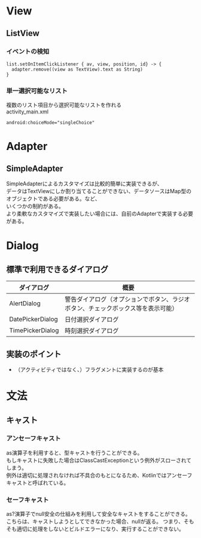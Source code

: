# View

## ListView

### イベントの検知
```
list.setOnItemClickListener { av, view, position, id} -> {
  adapter.remove((view as TextView).text as String)
}
```

### 単一選択可能なリスト
複数のリスト項目から選択可能なリストを作れる  
activity_main.xml  
```
android:choiceMode="singleChoice"
```

# Adapter

## SimpleAdapter
SimpleAdapterによるカスタマイズは比較的簡単に実装できるが、  
データはTextViewにしか割り当てることができない、データソースはMap型のオブジェクトである必要がある。など、  
いくつかの制約がある。  
より柔軟なカスタマイズで実装したい場合には、自前のAdapterで実装する必要がある。

# Dialog

## 標準で利用できるダイアログ
  
| ダイアログ | 概要 |
----|---- 
| AlertDialog | 警告ダイアログ（オプションでボタン、ラジオボタン、チェックボックス等を表示可能） |
| DatePickerDialog | 日付選択ダイアログ |
| TimePickerDialog | 時刻選択ダイアログ |

## 実装のポイント
* （アクティビティではなく、）フラグメントに実装するのが基本

# 文法

## キャスト

### アンセーフキャスト
as演算子を利用すると、型キャストを行うことができる。  
もしキャストに失敗した場合はClassCastExceptionという例外がスローされてしまう。  
例外は適切に処理されなければ不具合のもとになるため、Kotlinではアンセーフキャストと呼ばれている。  
  
### セーフキャスト
as?演算子でnull安全の仕組みを利用して安全なキャストをすることができる。
こちらは、キャストしようとしてできなかった場合、nullが返る。
つまり、そもそも適切に処理をしないとビルドエラーになり、実行することができない。
